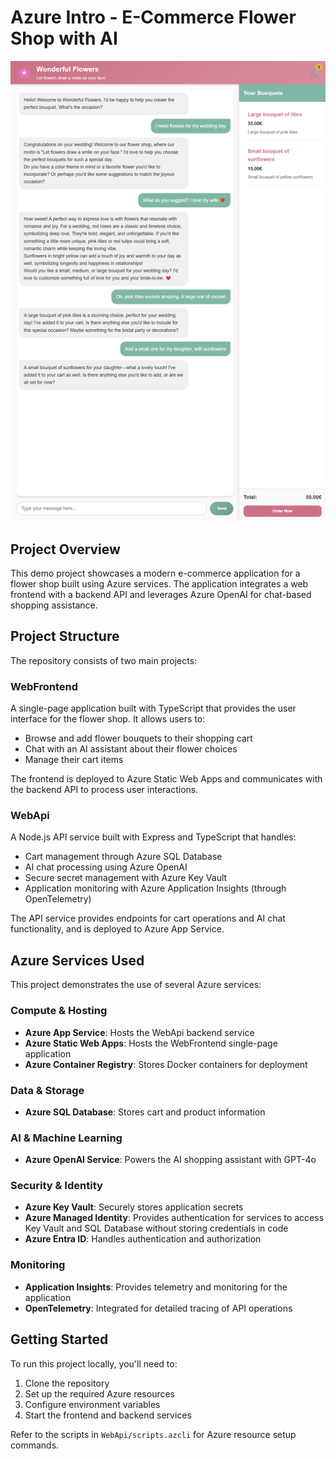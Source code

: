 # Azure Intro - E-Commerce Flower Shop with AI

![hero](flowershop.png)

## Project Overview

This demo project showcases a modern e-commerce application for a flower shop built using Azure services. The application integrates a web frontend with a backend API and leverages Azure OpenAI for chat-based shopping assistance.

## Project Structure

The repository consists of two main projects:

### WebFrontend

A single-page application built with TypeScript that provides the user interface for the flower shop. It allows users to:
- Browse and add flower bouquets to their shopping cart
- Chat with an AI assistant about their flower choices
- Manage their cart items

The frontend is deployed to Azure Static Web Apps and communicates with the backend API to process user interactions.

### WebApi

A Node.js API service built with Express and TypeScript that handles:
- Cart management through Azure SQL Database
- AI chat processing using Azure OpenAI
- Secure secret management with Azure Key Vault
- Application monitoring with Azure Application Insights (through OpenTelemetry)

The API service provides endpoints for cart operations and AI chat functionality, and is deployed to Azure App Service.

## Azure Services Used

This project demonstrates the use of several Azure services:

### Compute & Hosting
- **Azure App Service**: Hosts the WebApi backend service
- **Azure Static Web Apps**: Hosts the WebFrontend single-page application
- **Azure Container Registry**: Stores Docker containers for deployment

### Data & Storage
- **Azure SQL Database**: Stores cart and product information

### AI & Machine Learning
- **Azure OpenAI Service**: Powers the AI shopping assistant with GPT-4o

### Security & Identity
- **Azure Key Vault**: Securely stores application secrets
- **Azure Managed Identity**: Provides authentication for services to access Key Vault and SQL Database without storing credentials in code
- **Azure Entra ID**: Handles authentication and authorization

### Monitoring
- **Application Insights**: Provides telemetry and monitoring for the application
- **OpenTelemetry**: Integrated for detailed tracing of API operations

## Getting Started

To run this project locally, you'll need to:
1. Clone the repository
2. Set up the required Azure resources
3. Configure environment variables
4. Start the frontend and backend services

Refer to the scripts in `WebApi/scripts.azcli` for Azure resource setup commands.
